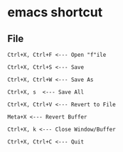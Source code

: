 # emacs shortcut

## File 
```
Ctrl+X, Ctrl+F <--- Open "f"ile
```
```
Ctrl+X, Ctrl+S <--- Save
```

```
Ctrl+X, Ctrl+W <--- Save As
```

```
Ctrl+X, s  <--- Save All
``` 

```
Ctrl+X, Ctrl+V <--- Revert to File
```

```
Meta+X <--- Revert Buffer
```
```
Ctrl+X, k <--- Close Window/Buffer
```

```
Ctrl+X, Ctrl+C <--- Quit
```
